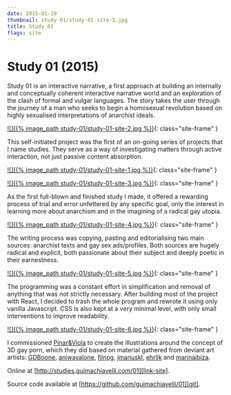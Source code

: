 ```yaml
---
date: 2015-01-10
thumbnail: study-01/study-01-site-1.jpg
title: Study 01
flags: site
---
```


# Study 01 (2015)

Study 01 is an interactive narrative, a first approach at building an internally and conceptually coherent interactive narrative world and an exploration of the clash of formal and vulgar languages. The story takes the user through the journey of a man who seeks to begin a homosexual revolution based on highly sexualised interpretations of anarchist ideals. 

[![]({% image_path study-01/study-01-site-2.jpg %})][link-site]{: class="site-frame" }

This self-initiated project was the first of an on-going series of projects that I name studies. They serve as a way of investigating matters through active interaction, not just passive content absorption.

[![]({% image_path study-01/study-01-site-1.jpg %})][link-site]{: class="site-frame" }

[![]({% image_path study-01/study-01-site-3.jpg %})][link-site]{: class="site-frame" }

As the first full-blown and finished study I made, it offered a rewarding process of trial and error unfettered by any specific goal, only the interest in learning more about anarchism and in the imagining of a radical gay utopia.

[![]({% image_path study-01/study-01-site-4.jpg %})][link-site]{: class="site-frame" }

The writing process was copying, pasting and editorialising two main sources: anarchist texts and gay sex ads/profiles. Both sources are hugely radical and explicit, both passionate about their subject and deeply poetic in their earnestness.

[![]({% image_path study-01/study-01-site-5.jpg %})][link-site]{: class="site-frame" }

The programming was a constant effort in simplification and removal of anything that was not strictly necessary. After building most of the project with React, I decided to trash the whole program and rewrote it using only vanilla Javascript. CSS is also kept at a very minimal level, with only small interventions to improve readability.

[![]({% image_path study-01/study-01-site-6.jpg %})][link-site]{: class="site-frame" }

I commissioned [Pinar&Viola][collab1] to create the illustrations around the concept of 3D gay porn, which they did based on material gathered from deviant art artists: [GDBoone][source1], [aniwayalone][source2], [flinog][source3], [jmariuskl][source4], [ehrlik][source5] and [marinaibiza][source6].

Online at [http://studies.guimachiavelli.com/01][link-site].

Source code available at [https://github.com/guimachiavelli/01][git].

[link-site]: http://studies.guimachiavelli.com/01
[collab1]: http://pinar-viola.com
[source1]: http://gdboone.deviantart.com
[source2]: http://aniwayalone.deviantart.com
[source3]: http://flinog.deviantart.com
[source4]: http://jmariuskl.deviantart.com
[source5]: http://ehrlik.deviantart.com
[source6]: http://marinaibiza.deviantart.com
[git]: https://github.com/guimachiavelli/01
